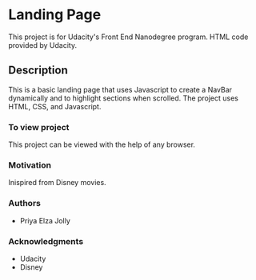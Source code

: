 # Landing Page

This project is for Udacity's Front End Nanodegree program. HTML code provided by Udacity. 

## Description

This is a basic landing page that uses Javascript to create a NavBar dynamically and to highlight sections when scrolled. The project uses HTML, CSS, and Javascript. 

### To view project

This project can be viewed with the help of any browser. 

### Motivation
Inispired from Disney movies. 

### Authors
- Priya Elza Jolly

### Acknowledgments
- Udacity 
- Disney 

